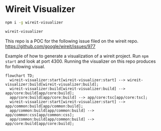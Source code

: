 # Wireit Visualizer

```bash
npm i -g wireit-visualizer
```

```bash
wireit-visualizer
```

This repo is a POC for the following issue filed on the wireit repo. https://github.com/google/wireit/issues/977

Example of how to generate a visualization of a wireit project. Run `npm start` and look at port 4300. Running the visualizer on this repo produces for following visual.

```mermaid
flowchart TD;
  wireit-visualizer:start[wireit-visualizer:start] --> wireit-visualizer:build[wireit-visualizer:build];
  wireit-visualizer:build[wireit-visualizer:build] --> app/core:build[app/core:build];
  app/core:build[app/core:build] --> app/core:tsc[app/core:tsc];
  wireit-visualizer:start[wireit-visualizer:start] --> app/common:build[app/common:build];
  app/common:build[app/common:build] --> app/common:css[app/common:css];
  app/common:build[app/common:build] --> app/core:build[app/core:build];
```
